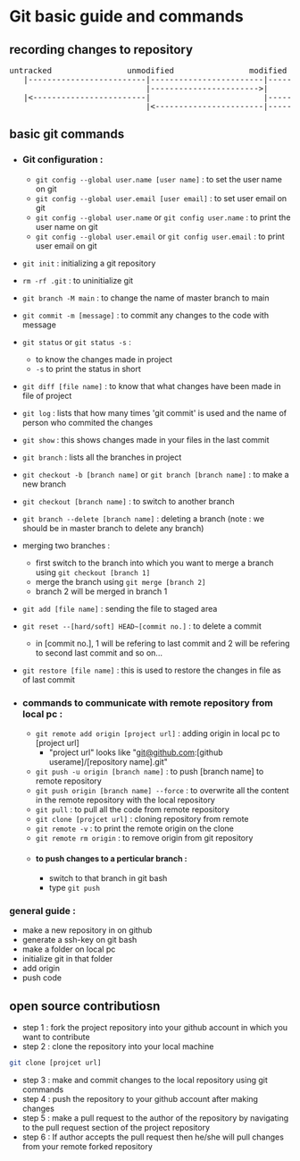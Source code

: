 # Git basic guide and commands

## recording changes to repository
<pre>
untracked                unmodified                modified                staged
   |-------------------------|------------------------|---------------------->|
                             |----------------------->|                       |
   |<------------------------|                        |---------------------->|
                             |<-----------------------|-----------------------|
</pre>

## basic git commands
* ### Git configuration :
   * ``` git config --global user.name [user name] ``` : to set the user name on git
   * ``` git config --global user.email [user email] ``` : to set user email on git
   * ``` git config --global user.name ``` or ``` git config user.name ``` : to print the user name on git
   * ``` git config --global user.email ``` or ``` git config user.email ``` : to print user email on git

* ``` git init ``` : initializing a git repository
* ``` rm -rf .git ``` : to uninitialize git
* ``` git branch -M main ``` : to change the name of master branch to main
* ``` git commit -m [message] ``` : to commit any changes to the code with message
* ``` git status ``` or ``` git status -s ``` :
    * to know the changes made in project
    * ``` -s ``` to print the status in short
* ``` git diff [file name] ``` : to know that what changes have been made in file of project
* ``` git log ``` : lists that how many times 'git commit' is used and the name of person who commited the changes
* ``` git show ``` : this shows changes made in your files in the last commit
* ``` git branch ``` : lists all the branches in project
* ``` git checkout -b [branch name] ``` or ``` git branch [branch name] ``` : to make a new branch
* ``` git checkout [branch name] ``` : to switch to another branch
* ``` git branch --delete [branch name] ``` : deleting a branch (note : we should be in master branch to delete any branch)
* merging two branches :
   * first switch to the branch into which you want to merge a branch using ``` git checkout [branch 1] ```
   * merge the branch using ``` git merge [branch 2] ```
   * branch 2 will be merged in branch 1
* ``` git add [file name] ``` : sending the file to staged area
* ``` git reset --[hard/soft] HEAD~[commit no.] ``` : to delete a commit
   * in [commit no.], 1 will be refering to last commit and 2 will be refering to second last commit and so on...
* ``` git restore [file name] ``` : this is used to restore the changes in file as of last commit

* ### commands to communicate with remote repository from local pc :
   * ``` git remote add origin [project url] ``` : adding origin in local pc to [project url]
      * "project url" looks like "git@github.com:[github userame]/[repository name].git"
   * ``` git push -u origin [branch name] ``` : to push [branch name] to remote repository
   * ``` git push origin [branch name] --force ``` : to overwrite all the content in the remote repository with the local repository
   * ``` git pull ``` : to pull all the code from remote repository
   * ``` git clone [projcet url] ``` : cloning repository from remote
   * ``` git remote -v ``` : to print the remote origin on the clone
   * ``` git remote rm origin ``` : to remove origin from git repository
   * #### to push changes to a perticular branch :
      * switch to that branch in git bash
      * type ``` git push ```
### general guide :
   * make a new repository in on github
   * generate a ssh-key on git bash
   * make a folder on local pc
   * initialize git in that folder
   * add origin
   * push code
   
## open source contributiosn
* step 1 : fork the project repository into your github account in which you want to contribute
* step 2 : clone the repository into your local machine
```sh
git clone [projcet url]
```
* step 3 : make and commit changes to the local repository using git commands
* step 4 : push the repository to your github account after making changes
* step 5 : make a pull request to the author of the repository by navigating to the pull request section of the project repository
* step 6 : If author accepts the pull request then he/she will pull changes from your remote forked repository

